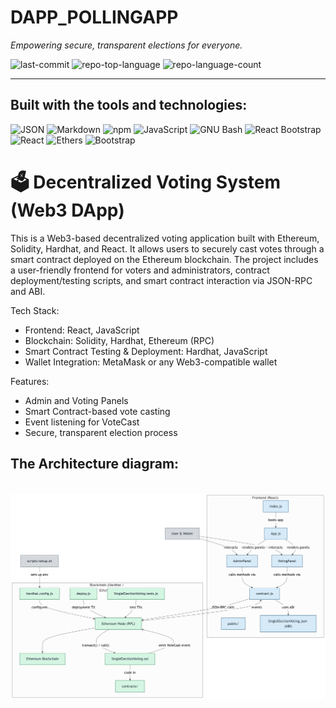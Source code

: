 # DAPP_POLLINGAPP

*Empowering secure, transparent elections for everyone.*

![last-commit](https://img.shields.io/github/last-commit/ixgnoy/DApp_pollingapp)
![repo-top-language](https://img.shields.io/github/languages/top/ixgnoy/DApp_pollingapp)
![repo-language-count](https://img.shields.io/github/languages/count/ixgnoy/DApp_pollingapp)

---

## Built with the tools and technologies:

![JSON](https://img.shields.io/badge/JSON-000000?style=for-the-badge&logo=json&logoColor=white)
![Markdown](https://img.shields.io/badge/Markdown-000000?style=for-the-badge&logo=markdown&logoColor=white)
![npm](https://img.shields.io/badge/npm-CB3837?style=for-the-badge&logo=npm&logoColor=white)
![JavaScript](https://img.shields.io/badge/JavaScript-F7DF1E?style=for-the-badge&logo=javascript&logoColor=black)
![GNU Bash](https://img.shields.io/badge/GNU%20Bash-4EAA25?style=for-the-badge&logo=gnubash&logoColor=white)
![React Bootstrap](https://img.shields.io/badge/React%20Bootstrap-61DAFB?style=for-the-badge&logo=react&logoColor=white)
![React](https://img.shields.io/badge/React-20232A?style=for-the-badge&logo=react&logoColor=61DAFB)
![Ethers](https://img.shields.io/badge/Ethers.js-4C51BF?style=for-the-badge&logo=ethereum&logoColor=white)
![Bootstrap](https://img.shields.io/badge/Bootstrap-7952B3?style=for-the-badge&logo=bootstrap&logoColor=white)

<h1>🗳️ Decentralized Voting System (Web3 DApp)</h1>
This is a Web3-based decentralized voting application built with Ethereum, Solidity, Hardhat, and React. It allows users to securely cast votes through a smart contract deployed on the Ethereum blockchain. The project includes a user-friendly frontend for voters and administrators, contract deployment/testing scripts, and smart contract interaction via JSON-RPC and ABI.

Tech Stack:
- Frontend: React, JavaScript
- Blockchain: Solidity, Hardhat, Ethereum (RPC)
- Smart Contract Testing & Deployment: Hardhat, JavaScript
- Wallet Integration: MetaMask or any Web3-compatible wallet


Features:
- Admin and Voting Panels
- Smart Contract-based vote casting
- Event listening for VoteCast
- Secure, transparent election process


<h2>The Architecture diagram:</h2>
<br>
<img src="Architecture diagram/diagram.png"/><br>
